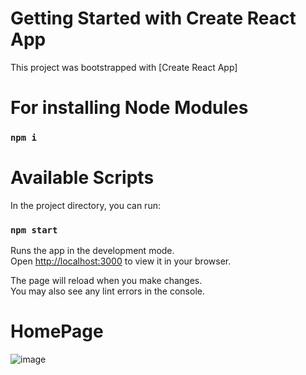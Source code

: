 # Getting Started with Create React App

This project was bootstrapped with [Create React App] 

# For installing Node Modules 

### `npm i`

# Available Scripts

In the project directory, you can run:

### `npm start`

Runs the app in the development mode.\
Open [http://localhost:3000](http://localhost:3000) to view it in your browser.

The page will reload when you make changes.\
You may also see any lint errors in the console.

# HomePage 

![image](https://github.com/DivyaKalyan24/CSDProject/assets/110040357/753aa2ba-5adb-4a3d-b16f-c328f0c863da)
